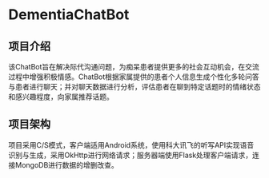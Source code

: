 # DementiaChatBot
## 项目介绍
该ChatBot旨在解决际代沟通问题，为痴呆患者提供更多的社会互动机会，在交流过程中增强积极情感。ChatBot根据家属提供的患者个人信息生成个性化多轮问答与患者进行聊天；并对聊天数据进行分析，评估患者在聊到特定话题时的情绪状态和感兴趣程度，向家属推荐话题。
## 项目架构
项目采用C/S模式，客户端适用Android系统，使用科大讯飞的听写API实现语音识别与生成，采用OkHttp进行网络请求；服务器端使用Flask处理客户端请求，连接MongoDB进行数据的增删改查。
